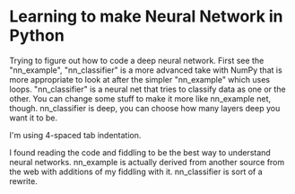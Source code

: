 # Learning to make Neural Network in Python

Trying to figure out how to code a deep neural network. First see the "nn_example", "nn_classifier" is a more advanced take with NumPy that is more appropriate to look at after the simpler "nn_example" which uses loops. "nn_classifier" is a neural net that tries to classify data as one or the other. You can change some stuff to make it more like nn_example net, though. nn_classifier is deep, you can choose how many layers deep you want it to be.

I'm using 4-spaced tab indentation.

I found reading the code and fiddling to be the best way to understand neural networks. nn_example is actually derived from another source from the web with additions of my fiddling with it. nn_classifier is sort of a rewrite.
